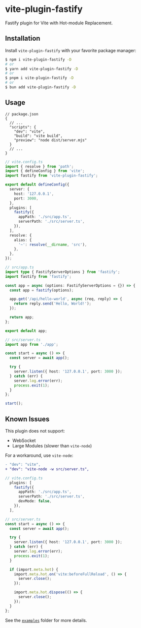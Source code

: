 # vite-plugin-fastify

Fastify plugin for Vite with Hot-module Replacement.

## Installation

Install `vite-plugin-fastify` with your favorite package manager:

```sh
$ npm i vite-plugin-fastify -D
# or
$ yarn add vite-plugin-fastify -D
# or
$ pnpm i vite-plugin-fastify -D
# or
$ bun add vite-plugin-fastify -D
```

## Usage

```json5
// package.json
{
  // ...
  "scripts": {
    "dev": "vite",
    "build": "vite build",
    "preview": "node dist/server.mjs"
  }
  // ...
}
```

```ts
// vite.config.ts
import { resolve } from 'path';
import { defineConfig } from 'vite';
import fastify from 'vite-plugin-fastify';

export default defineConfig({
  server: {
    host: '127.0.0.1',
    port: 3000,
  },
  plugins: [
    fastify({
      appPath: './src/app.ts',
      serverPath: './src/server.ts',
    }),
  ],
  resolve: {
    alias: {
      '~': resolve(__dirname, 'src'),
    },
  },
});
```

```ts
// src/app.ts
import type { FastifyServerOptions } from 'fastify';
import fastify from 'fastify';

const app = async (options: FastifyServerOptions = {}) => {
  const app = fastify(options);

  app.get('/api/hello-world', async (req, reply) => {
    return reply.send('Hello, World!');
  });

  return app;
};

export default app;
```

```ts
// src/server.ts
import app from './app';

const start = async () => {
  const server = await app();

  try {
    server.listen({ host: '127.0.0.1', port: 3000 });
  } catch (err) {
    server.log.error(err);
    process.exit(1);
  }
};

start();
```

## Known Issues

This plugin does not support:

- WebSocket
- Large Modules (slower than `vite-node`)

For a workaround, use `vite-node`:

```diff
- "dev": "vite",
+ "dev": "vite-node -w src/server.ts",
```

```ts
// vite.config.ts
  plugins: [
    fastify({
      appPath: './src/app.ts',
      serverPath: './src/server.ts',
      devMode: false,
    }),
  ],
```

```ts
// src/server.ts
const start = async () => {
  const server = await app();

  try {
    server.listen({ host: '127.0.0.1', port: 3000 });
  } catch (err) {
    server.log.error(err);
    process.exit(1);
  }

  if (import.meta.hot) {
    import.meta.hot.on('vite:beforeFullReload', () => {
      server.close();
    });

    import.meta.hot.dispose(() => {
      server.close();
    });
  }
};
```

See the [`examples`](./examples) folder for more details.

